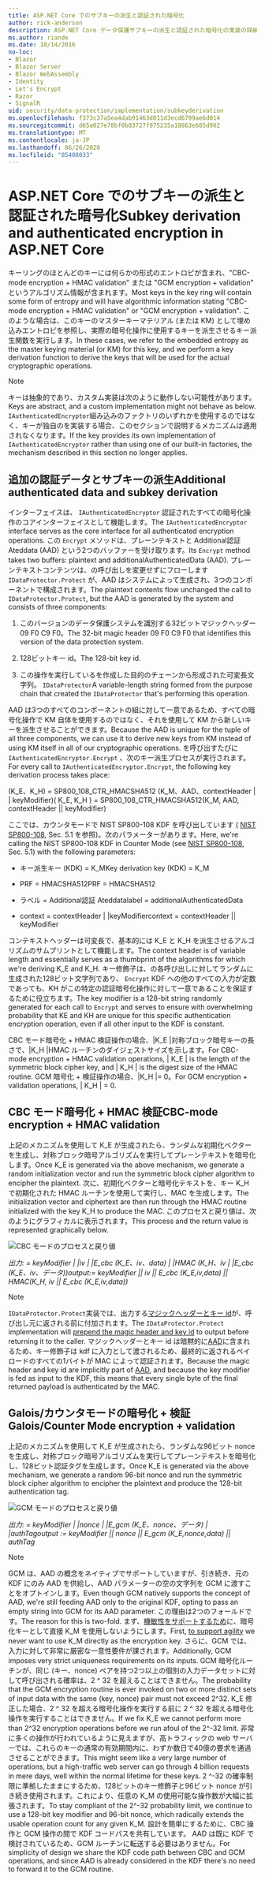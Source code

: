 ```yaml
---
title: ASP.NET Core でのサブキーの派生と認証された暗号化
author: rick-anderson
description: ASP.NET Core データ保護サブキーの派生と認証された暗号化の実装の詳細について説明します。
ms.author: riande
ms.date: 10/14/2016
no-loc:
- Blazor
- Blazor Server
- Blazor WebAssembly
- Identity
- Let's Encrypt
- Razor
- SignalR
uid: security/data-protection/implementation/subkeyderivation
ms.openlocfilehash: f373c37a5ea4dab91463d011d3ecd6799ae6d014
ms.sourcegitcommit: d65a027e78bf0b83727f975235a18863e685d902
ms.translationtype: MT
ms.contentlocale: ja-JP
ms.lasthandoff: 06/26/2020
ms.locfileid: "85408033"
---
```

# <a name="subkey-derivation-and-authenticated-encryption-in-aspnet-core"></a><span data-ttu-id="cbf75-103">ASP.NET Core でのサブキーの派生と認証された暗号化</span><span class="sxs-lookup"><span data-stu-id="cbf75-103">Subkey derivation and authenticated encryption in ASP.NET Core</span></span>

<a name="data-protection-implementation-subkey-derivation"></a>

<span data-ttu-id="cbf75-104">キーリングのほとんどのキーには何らかの形式のエントロピが含まれ、"CBC-mode encryption + HMAC validation" または "GCM encryption + validation" というアルゴリズム情報が含まれます。</span><span class="sxs-lookup"><span data-stu-id="cbf75-104">Most keys in the key ring will contain some form of entropy and will have algorithmic information stating "CBC-mode encryption + HMAC validation" or "GCM encryption + validation".</span></span> <span data-ttu-id="cbf75-105">このような場合は、このキーのマスターキーマテリアル (または KM) として埋め込みエントロピを参照し、実際の暗号化操作に使用するキーを派生させるキー派生関数を実行します。</span><span class="sxs-lookup"><span data-stu-id="cbf75-105">In these cases, we refer to the embedded entropy as the master keying material (or KM) for this key, and we perform a key derivation function to derive the keys that will be used for the actual cryptographic operations.</span></span>

> [!NOTE]
> <span data-ttu-id="cbf75-106">キーは抽象的であり、カスタム実装は次のように動作しない可能性があります。</span><span class="sxs-lookup"><span data-stu-id="cbf75-106">Keys are abstract, and a custom implementation might not behave as below.</span></span> <span data-ttu-id="cbf75-107">`IAuthenticatedEncryptor`組み込みのファクトリのいずれかを使用するのではなく、キーが独自のを実装する場合、このセクションで説明するメカニズムは適用されなくなります。</span><span class="sxs-lookup"><span data-stu-id="cbf75-107">If the key provides its own implementation of `IAuthenticatedEncryptor` rather than using one of our built-in factories, the mechanism described in this section no longer applies.</span></span>

<a name="data-protection-implementation-subkey-derivation-aad"></a>

## <a name="additional-authenticated-data-and-subkey-derivation"></a><span data-ttu-id="cbf75-108">追加の認証データとサブキーの派生</span><span class="sxs-lookup"><span data-stu-id="cbf75-108">Additional authenticated data and subkey derivation</span></span>

<span data-ttu-id="cbf75-109">インターフェイスは、 `IAuthenticatedEncryptor` 認証されたすべての暗号化操作のコアインターフェイスとして機能します。</span><span class="sxs-lookup"><span data-stu-id="cbf75-109">The `IAuthenticatedEncryptor` interface serves as the core interface for all authenticated encryption operations.</span></span> <span data-ttu-id="cbf75-110">この `Encrypt` メソッドは、プレーンテキストと Additional認証 Ateddata (AAD) という2つのバッファーを受け取ります。</span><span class="sxs-lookup"><span data-stu-id="cbf75-110">Its `Encrypt` method takes two buffers: plaintext and additionalAuthenticatedData (AAD).</span></span> <span data-ttu-id="cbf75-111">プレーンテキストコンテンツは、の呼び出しを変更せずにフローします `IDataProtector.Protect` が、AAD はシステムによって生成され、3つのコンポーネントで構成されます。</span><span class="sxs-lookup"><span data-stu-id="cbf75-111">The plaintext contents flow unchanged the call to `IDataProtector.Protect`, but the AAD is generated by the system and consists of three components:</span></span>

1. <span data-ttu-id="cbf75-112">このバージョンのデータ保護システムを識別する32ビットマジックヘッダー 09 F0 C9 F0。</span><span class="sxs-lookup"><span data-stu-id="cbf75-112">The 32-bit magic header 09 F0 C9 F0 that identifies this version of the data protection system.</span></span>

2. <span data-ttu-id="cbf75-113">128ビットキー id。</span><span class="sxs-lookup"><span data-stu-id="cbf75-113">The 128-bit key id.</span></span>

3. <span data-ttu-id="cbf75-114">この操作を実行しているを作成した目的のチェーンから形成された可変長文字列。 `IDataProtector`</span><span class="sxs-lookup"><span data-stu-id="cbf75-114">A variable-length string formed from the purpose chain that created the `IDataProtector` that's performing this operation.</span></span>

<span data-ttu-id="cbf75-115">AAD は3つのすべてのコンポーネントの組に対して一意であるため、すべての暗号化操作で KM 自体を使用するのではなく、それを使用して KM から新しいキーを派生させることができます。</span><span class="sxs-lookup"><span data-stu-id="cbf75-115">Because the AAD is unique for the tuple of all three components, we can use it to derive new keys from KM instead of using KM itself in all of our cryptographic operations.</span></span> <span data-ttu-id="cbf75-116">を呼び出すたびに `IAuthenticatedEncryptor.Encrypt` 、次のキー派生プロセスが実行されます。</span><span class="sxs-lookup"><span data-stu-id="cbf75-116">For every call to `IAuthenticatedEncryptor.Encrypt`, the following key derivation process takes place:</span></span>

<span data-ttu-id="cbf75-117">(K_E、K_H) = SP800_108_CTR_HMACSHA512 (K_M、AAD、contextHeader | | keyModifier)</span><span class="sxs-lookup"><span data-stu-id="cbf75-117">( K_E, K_H ) = SP800_108_CTR_HMACSHA512(K_M, AAD, contextHeader || keyModifier)</span></span>

<span data-ttu-id="cbf75-118">ここでは、カウンタモードで NIST SP800-108 KDF を呼び出しています ( [NIST SP800-108](https://nvlpubs.nist.gov/nistpubs/Legacy/SP/nistspecialpublication800-108.pdf), Sec. 5.1 を参照)。次のパラメーターがあります。</span><span class="sxs-lookup"><span data-stu-id="cbf75-118">Here, we're calling the NIST SP800-108 KDF in Counter Mode (see [NIST SP800-108](https://nvlpubs.nist.gov/nistpubs/Legacy/SP/nistspecialpublication800-108.pdf), Sec. 5.1) with the following parameters:</span></span>

* <span data-ttu-id="cbf75-119">キー派生キー (KDK) = K_M</span><span class="sxs-lookup"><span data-stu-id="cbf75-119">Key derivation key (KDK) = K_M</span></span>

* <span data-ttu-id="cbf75-120">PRF = HMACSHA512</span><span class="sxs-lookup"><span data-stu-id="cbf75-120">PRF = HMACSHA512</span></span>

* <span data-ttu-id="cbf75-121">ラベル = Additional認証 Ateddata</span><span class="sxs-lookup"><span data-stu-id="cbf75-121">label = additionalAuthenticatedData</span></span>

* <span data-ttu-id="cbf75-122">context = contextHeader | |keyModifier</span><span class="sxs-lookup"><span data-stu-id="cbf75-122">context = contextHeader || keyModifier</span></span>

<span data-ttu-id="cbf75-123">コンテキストヘッダーは可変長で、基本的には K_E と K_H を派生させるアルゴリズムのサムプリントとして機能します。</span><span class="sxs-lookup"><span data-stu-id="cbf75-123">The context header is of variable length and essentially serves as a thumbprint of the algorithms for which we're deriving K_E and K_H.</span></span> <span data-ttu-id="cbf75-124">キー修飾子は、の各呼び出しに対してランダムに生成された128ビット文字列であり、 `Encrypt` KDF への他のすべての入力が定数であっても、KH がこの特定の認証暗号化操作に対して一意であることを保証するために役立ちます。</span><span class="sxs-lookup"><span data-stu-id="cbf75-124">The key modifier is a 128-bit string randomly generated for each call to `Encrypt` and serves to ensure with overwhelming probability that KE and KH are unique for this specific authentication encryption operation, even if all other input to the KDF is constant.</span></span>

<span data-ttu-id="cbf75-125">CBC モード暗号化 + HMAC 検証操作の場合、|K_E |対称ブロック暗号キーの長さで、|K_H |HMAC ルーチンのダイジェストサイズを示します。</span><span class="sxs-lookup"><span data-stu-id="cbf75-125">For CBC-mode encryption + HMAC validation operations, | K_E | is the length of the symmetric block cipher key, and | K_H | is the digest size of the HMAC routine.</span></span> <span data-ttu-id="cbf75-126">GCM 暗号化 + 検証操作の場合、|K_H |= 0。</span><span class="sxs-lookup"><span data-stu-id="cbf75-126">For GCM encryption + validation operations, | K_H | = 0.</span></span>

## <a name="cbc-mode-encryption--hmac-validation"></a><span data-ttu-id="cbf75-127">CBC モード暗号化 + HMAC 検証</span><span class="sxs-lookup"><span data-stu-id="cbf75-127">CBC-mode encryption + HMAC validation</span></span>

<span data-ttu-id="cbf75-128">上記のメカニズムを使用して K_E が生成されたら、ランダムな初期化ベクターを生成し、対称ブロック暗号アルゴリズムを実行してプレーンテキストを暗号化します。</span><span class="sxs-lookup"><span data-stu-id="cbf75-128">Once K_E is generated via the above mechanism, we generate a random initialization vector and run the symmetric block cipher algorithm to encipher the plaintext.</span></span> <span data-ttu-id="cbf75-129">次に、初期化ベクターと暗号化テキストを、キー K_H で初期化された HMAC ルーチンを使用して実行し、MAC を生成します。</span><span class="sxs-lookup"><span data-stu-id="cbf75-129">The initialization vector and ciphertext are then run through the HMAC routine initialized with the key K_H to produce the MAC.</span></span> <span data-ttu-id="cbf75-130">このプロセスと戻り値は、次のようにグラフィカルに表示されます。</span><span class="sxs-lookup"><span data-stu-id="cbf75-130">This process and the return value is represented graphically below.</span></span>

![CBC モードのプロセスと戻り値](subkeyderivation/_static/cbcprocess.png)

<span data-ttu-id="cbf75-132">*出力: = keyModifier | |iv | |E_cbc (K_E、iv、data) | |HMAC (K_H、iv | |E_cbc (K_E、iv、データ))*</span><span class="sxs-lookup"><span data-stu-id="cbf75-132">*output:= keyModifier || iv || E_cbc (K_E,iv,data) || HMAC(K_H, iv || E_cbc (K_E,iv,data))*</span></span>

> [!NOTE]
> <span data-ttu-id="cbf75-133">`IDataProtector.Protect`実装では、出力する[マジックヘッダーとキー id](xref:security/data-protection/implementation/authenticated-encryption-details)が、呼び出し元に返される前に付加されます。</span><span class="sxs-lookup"><span data-stu-id="cbf75-133">The `IDataProtector.Protect` implementation will [prepend the magic header and key id](xref:security/data-protection/implementation/authenticated-encryption-details) to output before returning it to the caller.</span></span> <span data-ttu-id="cbf75-134">マジックヘッダーとキー id は暗黙的に[AAD](xref:security/data-protection/implementation/subkeyderivation#data-protection-implementation-subkey-derivation-aad)に含まれるため、キー修飾子は kdf に入力として渡されるため、最終的に返されるペイロードのすべての1バイトが MAC によって認証されます。</span><span class="sxs-lookup"><span data-stu-id="cbf75-134">Because the magic header and key id are implicitly part of [AAD](xref:security/data-protection/implementation/subkeyderivation#data-protection-implementation-subkey-derivation-aad), and because the key modifier is fed as input to the KDF, this means that every single byte of the final returned payload is authenticated by the MAC.</span></span>

## <a name="galoiscounter-mode-encryption--validation"></a><span data-ttu-id="cbf75-135">Galois/カウンタモードの暗号化 + 検証</span><span class="sxs-lookup"><span data-stu-id="cbf75-135">Galois/Counter Mode encryption + validation</span></span>

<span data-ttu-id="cbf75-136">上記のメカニズムを使用して K_E が生成されたら、ランダムな96ビット nonce を生成し、対称ブロック暗号アルゴリズムを実行してプレーンテキストを暗号化し、128ビット認証タグを生成します。</span><span class="sxs-lookup"><span data-stu-id="cbf75-136">Once K_E is generated via the above mechanism, we generate a random 96-bit nonce and run the symmetric block cipher algorithm to encipher the plaintext and produce the 128-bit authentication tag.</span></span>

![GCM モードのプロセスと戻り値](subkeyderivation/_static/galoisprocess.png)

<span data-ttu-id="cbf75-138">*出力: = keyModifier | |nonce | |E_gcm (K_E、nonce、データ) | |authTag*</span><span class="sxs-lookup"><span data-stu-id="cbf75-138">*output := keyModifier || nonce || E_gcm (K_E,nonce,data) || authTag*</span></span>

> [!NOTE]
> <span data-ttu-id="cbf75-139">GCM は、AAD の概念をネイティブでサポートしていますが、引き続き、元の KDF にのみ AAD を供給し、AAD パラメーターの空の文字列を GCM に渡すことをオプトインします。</span><span class="sxs-lookup"><span data-stu-id="cbf75-139">Even though GCM natively supports the concept of AAD, we're still feeding AAD only to the original KDF, opting to pass an empty string into GCM for its AAD parameter.</span></span> <span data-ttu-id="cbf75-140">この理由は2つのフォールドです。</span><span class="sxs-lookup"><span data-stu-id="cbf75-140">The reason for this is two-fold.</span></span> <span data-ttu-id="cbf75-141">まず、[機敏性をサポートするため](xref:security/data-protection/implementation/context-headers#data-protection-implementation-context-headers)に、暗号化キーとして直接 K_M を使用しないようにします。</span><span class="sxs-lookup"><span data-stu-id="cbf75-141">First, [to support agility](xref:security/data-protection/implementation/context-headers#data-protection-implementation-context-headers) we never want to use K_M directly as the encryption key.</span></span> <span data-ttu-id="cbf75-142">さらに、GCM では、入力に対して非常に厳密な一意性要件が課されます。</span><span class="sxs-lookup"><span data-stu-id="cbf75-142">Additionally, GCM imposes very strict uniqueness requirements on its inputs.</span></span> <span data-ttu-id="cbf75-143">GCM 暗号化ルーチンが、同じ (キー、nonce) ペアを持つ2つ以上の個別の入力データセットに対して呼び出される確率は、2 ^ 32 を超えることはできません。</span><span class="sxs-lookup"><span data-stu-id="cbf75-143">The probability that the GCM encryption routine is ever invoked on two or more distinct sets of input data with the same (key, nonce) pair must not exceed 2^32.</span></span> <span data-ttu-id="cbf75-144">K_E 修正した場合、2 ^ 32 を超える暗号化操作を実行する前に 2 ^ 32 を超える暗号化操作を実行することはできません。</span><span class="sxs-lookup"><span data-stu-id="cbf75-144">If we fix K_E we cannot perform more than 2^32 encryption operations before we run afoul of the 2^-32 limit.</span></span> <span data-ttu-id="cbf75-145">非常に多くの操作が行われているように見えますが、高トラフィックの web サーバーでは、これらのキーの通常の有効期間内に、わずか数日で40億の要求を通過させることができます。</span><span class="sxs-lookup"><span data-stu-id="cbf75-145">This might seem like a very large number of operations, but a high-traffic web server can go through 4 billion requests in mere days, well within the normal lifetime for these keys.</span></span> <span data-ttu-id="cbf75-146">2 ^-32 の確率制限に準拠したままにするため、128ビットのキー修飾子と96ビット nonce が引き続き使用されます。これにより、任意の K_M の使用可能な操作数が大幅に拡張されます。</span><span class="sxs-lookup"><span data-stu-id="cbf75-146">To stay compliant of the 2^-32 probability limit, we continue to use a 128-bit key modifier and 96-bit nonce, which radically extends the usable operation count for any given K_M.</span></span> <span data-ttu-id="cbf75-147">設計を簡単にするために、CBC 操作と GCM 操作の間で KDF コードパスを共有しています。 AAD は既に KDF で検討されているため、GCM ルーチンに転送する必要はありません。</span><span class="sxs-lookup"><span data-stu-id="cbf75-147">For simplicity of design we share the KDF code path between CBC and GCM operations, and since AAD is already considered in the KDF there's no need to forward it to the GCM routine.</span></span>
